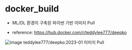 # docker_build

- ML/DL 환경이 구축된 파이썬 기반 이미지 Pull

- reference: https://hub.docker.com/r/teddylee777/deepko

 ![image](https://github.com/TaewonEum/docker-Pull-Image/assets/104436260/93423d08-dab0-4691-9d70-7fcc90efa92e)
teddylee777/deepko:2023-01 이미지 Pull

